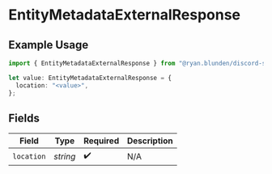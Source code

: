 # EntityMetadataExternalResponse

## Example Usage

```typescript
import { EntityMetadataExternalResponse } from "@ryan.blunden/discord-sdk/models/components";

let value: EntityMetadataExternalResponse = {
  location: "<value>",
};
```

## Fields

| Field              | Type               | Required           | Description        |
| ------------------ | ------------------ | ------------------ | ------------------ |
| `location`         | *string*           | :heavy_check_mark: | N/A                |